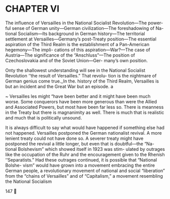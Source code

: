 
# CHAPTER VI

The influence of Versailles in the National Socialist Revolution—The power-
ful sense of German unity—German civilization—The foreshadowing of Na-
tional Socialism—Its background in German history—The territorial settlement
at Versailles—Germany’s post-Treaty position—The essential aspiration of the
Third Realm is the establishment of a Pan-American hegemony—The impli-
cations of this aspiration—War?—The case of Austria—The significance of the
“Anschluss”—The position of Czechoslovakia and of the Soviet Union—Ger-
many’s own position.

Onty the shallowest understanding will see in the National
Socialist Revolution ‘‘the result of Versailles.” That revolu-
tion is the nightmare of German genius come true._In the.
history of the Third Realm, Versailles is but an incident and
the Great War but an episode. a

~ Versailles les might “have been better and it might have been
much worse. Some conquerors have been more generous than
were the Allied and Associated Powers, but most have been
far less so. There is meanness in the Treaty but there is
magnanimity as well. There is much that is realistic and
much that is politically unsound.

It is always difficult to say what would have happened if
something else had not happened. Versailles postponed the
German nationalist revival. A more lenient treaty could not
have done so. A severer treaty might have postponed the
revival a little longer, but even that is doubtful—the “Na-
tional Bolshevism” which showed itself in 1923 was stim-
ulated by outrages like the occupation of the Ruhr and
the encouragement given to the Rhenish ‘‘Separatists.” Had
these outrages continued, it is possible that “National Bolshe-
vism” would have grown into a movement embracing the
entire German people, a revolutionary movement of national
and social “liberation” from the “chains of Versailles” and of
“Capitalism,” a movement resembling the National Socialism

147
